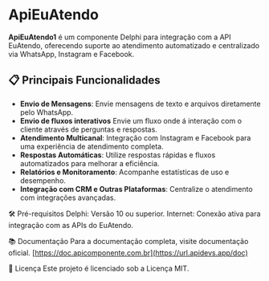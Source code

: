 # ApiEuAtendo

**ApiEuAtendo1** é um componente Delphi para integração com a API EuAtendo, oferecendo suporte ao atendimento automatizado e centralizado via WhatsApp, Instagram e Facebook.

## 📋 Principais Funcionalidades
- **Envio de Mensagens**: Envie mensagens de texto e arquivos diretamente pelo WhatsApp.
- **Envio de fluxos interativos** Envie um fluxo onde á interação com o cliente através de perguntas e respostas.
- **Atendimento Multicanal**: Integração com Instagram e Facebook para uma experiência de atendimento completa.
- **Respostas Automáticas**: Utilize respostas rápidas e fluxos automatizados para melhorar a eficiência.
- **Relatórios e Monitoramento**: Acompanhe estatísticas de uso e desempenho.
- **Integração com CRM e Outras Plataformas**: Centralize o atendimento com integrações avançadas.

🛠 Pré-requisitos
Delphi: Versão 10 ou superior.
Internet: Conexão ativa para integração com as APIs do EuAtendo.

📚 Documentação
Para a documentação completa, visite documentação oficial. [https://doc.apicomponente.com.br](https://url.apidevs.app/doc)

📝 Licença
Este projeto é licenciado sob a Licença MIT.

